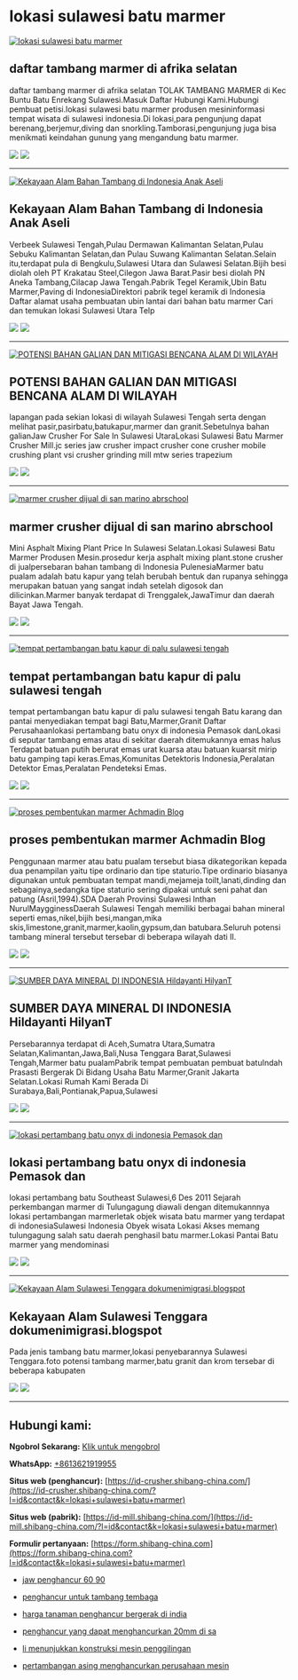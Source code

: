 # lokasi sulawesi batu marmer

<a href="https://swt.shibang-china.com/?l=id&img&k=lokasi+sulawesi+batu+marmer" target="_blank">![lokasi sulawesi batu marmer](http://static.shibang-china.com/all-800x300/292.jpg)</a>

## daftar tambang marmer di afrika selatan
daftar tambang marmer di afrika selatan TOLAK TAMBANG MARMER di Kec Buntu Batu Enrekang Sulawesi.Masuk Daftar Hubungi Kami.Hubungi pembuat petisi.lokasi sulawesi batu marmer produsen mesininformasi tempat wisata di sulawesi indonesia.Di lokasi,para pengunjung dapat berenang,berjemur,diving dan snorkling.Tamborasi,pengunjung juga bisa menikmati keindahan gunung yang mengandung batu marmer.


<a href="https://whatsapp.shibangsoft.com/WhatsApp.php" target="_blank" title="WhatsApp">![](http://static.shibang-china.com/icon/whatsapp.png)</a> <a href="https://swt.shibang-china.com/?l=id&icon&k=lokasi+sulawesi+batu+marmer" target="_blank">![](http://static.shibang-china.com/icon/chat-id.png)</a>

---

<a href="https://swt.shibang-china.com/?l=id&img&k=lokasi+sulawesi+batu+marmer" target="_blank">![Kekayaan Alam Bahan Tambang di Indonesia Anak Aseli](http://static.shibang-china.com/all-800x300/83.jpg)</a>

## Kekayaan Alam Bahan Tambang di Indonesia Anak Aseli
Verbeek Sulawesi Tengah,Pulau Dermawan Kalimantan Selatan,Pulau Sebuku Kalimantan Selatan,dan Pulau Suwang Kalimantan Selatan.Selain itu,terdapat pula di Bengkulu,Sulawesi Utara dan Sulawesi Selatan.Bijih besi diolah oleh PT Krakatau Steel,Cilegon Jawa Barat.Pasir besi diolah PN Aneka Tambang,Cilacap Jawa Tengah.Pabrik Tegel Keramik,Ubin Batu Marmer,Paving di IndonesiaDirektori pabrik tegel keramik di Indonesia Daftar alamat usaha pembuatan ubin lantai dari bahan batu marmer Cari dan temukan lokasi Sulawesi Utara Telp


<a href="https://whatsapp.shibangsoft.com/WhatsApp.php" target="_blank" title="WhatsApp">![](http://static.shibang-china.com/icon/whatsapp.png)</a> <a href="https://swt.shibang-china.com/?l=id&icon&k=lokasi+sulawesi+batu+marmer" target="_blank">![](http://static.shibang-china.com/icon/chat-id.png)</a>

---

<a href="https://swt.shibang-china.com/?l=id&img&k=lokasi+sulawesi+batu+marmer" target="_blank">![POTENSI BAHAN GALIAN DAN MITIGASI BENCANA ALAM DI WILAYAH](http://static.shibang-china.com/all-800x300/316.jpg)</a>

## POTENSI BAHAN GALIAN DAN MITIGASI BENCANA ALAM DI WILAYAH
lapangan pada sekian lokasi di wilayah Sulawesi Tengah serta dengan melihat pasir,pasirbatu,batukapur,marmer dan granit.Sebetulnya bahan galianJaw Crusher For Sale In Sulawesi UtaraLokasi Sulawesi Batu Marmer Crusher Mill.jc series jaw crusher impact crusher cone crusher mobile crushing plant vsi crusher grinding mill mtw series trapezium


<a href="https://whatsapp.shibangsoft.com/WhatsApp.php" target="_blank" title="WhatsApp">![](http://static.shibang-china.com/icon/whatsapp.png)</a> <a href="https://swt.shibang-china.com/?l=id&icon&k=lokasi+sulawesi+batu+marmer" target="_blank">![](http://static.shibang-china.com/icon/chat-id.png)</a>

---

<a href="https://swt.shibang-china.com/?l=id&img&k=lokasi+sulawesi+batu+marmer" target="_blank">![marmer crusher dijual di san marino abrschool](http://static.shibang-china.com/all-800x300/1483.jpg)</a>

## marmer crusher dijual di san marino abrschool
Mini Asphalt Mixing Plant Price In Sulawesi Selatan.Lokasi Sulawesi Batu Marmer Produsen Mesin.prosedur kerja asphalt mixing plant.stone crusher di jualpersebaran bahan tambang di Indonesia PulenesiaMarmer batu pualam adalah batu kapur yang telah berubah bentuk dan rupanya sehingga merupakan batuan yang sangat indah setelah digosok dan dilicinkan.Marmer banyak terdapat di Trenggalek,JawaTimur dan daerah Bayat Jawa Tengah.


<a href="https://whatsapp.shibangsoft.com/WhatsApp.php" target="_blank" title="WhatsApp">![](http://static.shibang-china.com/icon/whatsapp.png)</a> <a href="https://swt.shibang-china.com/?l=id&icon&k=lokasi+sulawesi+batu+marmer" target="_blank">![](http://static.shibang-china.com/icon/chat-id.png)</a>

---

<a href="https://swt.shibang-china.com/?l=id&img&k=lokasi+sulawesi+batu+marmer" target="_blank">![tempat pertambangan batu kapur di palu sulawesi tengah](http://static.shibang-china.com/all-800x300/1029.jpg)</a>

## tempat pertambangan batu kapur di palu sulawesi tengah
tempat pertambangan batu kapur di palu sulawesi tengah Batu karang dan pantai menyediakan tempat bagi Batu,Marmer,Granit Daftar Perusahaanlokasi pertambang batu onyx di indonesia Pemasok danLokasi di seputar tambang emas atau di sekitar daerah ditemukannya emas halus Terdapat batuan putih berurat emas urat kuarsa atau batuan kuarsit mirip batu gamping tapi keras.Emas,Komunitas Detektoris Indonesia,Peralatan Detektor Emas,Peralatan Pendeteksi Emas.


<a href="https://whatsapp.shibangsoft.com/WhatsApp.php" target="_blank" title="WhatsApp">![](http://static.shibang-china.com/icon/whatsapp.png)</a> <a href="https://swt.shibang-china.com/?l=id&icon&k=lokasi+sulawesi+batu+marmer" target="_blank">![](http://static.shibang-china.com/icon/chat-id.png)</a>

---

<a href="https://swt.shibang-china.com/?l=id&img&k=lokasi+sulawesi+batu+marmer" target="_blank">![proses pembentukan marmer Achmadin Blog](http://static.shibang-china.com/all-800x300/745.jpg)</a>

## proses pembentukan marmer Achmadin Blog
Penggunaan marmer atau batu pualam tersebut biasa dikategorikan kepada dua penampilan yaitu tipe ordinario dan tipe staturio.Tipe ordinario biasanya digunakan untuk pembuatan tempat mandi,mejameja toilt,lanati,dinding dan sebagainya,sedangka tipe staturio sering dipakai untuk seni pahat dan patung (Asril,1994).SDA Daerah Provinsi Sulawesi Inthan NurulMaygginessDaerah Sulawesi Tengah memiliki berbagai bahan mineral seperti emas,nikel,bijih besi,mangan,mika skis,limestone,granit,marmer,kaolin,gypsum,dan batubara.Seluruh potensi tambang mineral tersebut tersebar di beberapa wilayah dati II.


<a href="https://whatsapp.shibangsoft.com/WhatsApp.php" target="_blank" title="WhatsApp">![](http://static.shibang-china.com/icon/whatsapp.png)</a> <a href="https://swt.shibang-china.com/?l=id&icon&k=lokasi+sulawesi+batu+marmer" target="_blank">![](http://static.shibang-china.com/icon/chat-id.png)</a>

---

<a href="https://swt.shibang-china.com/?l=id&img&k=lokasi+sulawesi+batu+marmer" target="_blank">![SUMBER DAYA MINERAL DI INDONESIA Hildayanti HilyanT](http://static.shibang-china.com/all-800x300/1250.jpg)</a>

## SUMBER DAYA MINERAL DI INDONESIA Hildayanti HilyanT
Persebarannya terdapat di Aceh,Sumatra Utara,Sumatra Selatan,Kalimantan,Jawa,Bali,Nusa Tenggara Barat,Sulawesi Tengah,Marmer batu pualamPabrik tempat pembuatan pembuat batuIndah Prasasti Bergerak Di Bidang Usaha Batu Marmer,Granit Jakarta Selatan.Lokasi Rumah Kami Berada Di Surabaya,Bali,Pontianak,Papua,Sulawesi


<a href="https://whatsapp.shibangsoft.com/WhatsApp.php" target="_blank" title="WhatsApp">![](http://static.shibang-china.com/icon/whatsapp.png)</a> <a href="https://swt.shibang-china.com/?l=id&icon&k=lokasi+sulawesi+batu+marmer" target="_blank">![](http://static.shibang-china.com/icon/chat-id.png)</a>

---

<a href="https://swt.shibang-china.com/?l=id&img&k=lokasi+sulawesi+batu+marmer" target="_blank">![lokasi pertambang batu onyx di indonesia Pemasok dan](http://static.shibang-china.com/all-800x300/620.jpg)</a>

## lokasi pertambang batu onyx di indonesia Pemasok dan
lokasi pertambang batu Southeast Sulawesi,6 Des 2011 Sejarah perkembangan marmer di Tulungagung diawali dengan ditemukannnya lokasi pertambangan marmerletak objek wisata batu marmer yang terdapat di indonesiaSulawesi Indonesia Obyek wisata Lokasi Akses memang tulungagung salah satu daerah penghasil batu marmer.Lokasi Pantai Batu marmer yang mendominasi


<a href="https://whatsapp.shibangsoft.com/WhatsApp.php" target="_blank" title="WhatsApp">![](http://static.shibang-china.com/icon/whatsapp.png)</a> <a href="https://swt.shibang-china.com/?l=id&icon&k=lokasi+sulawesi+batu+marmer" target="_blank">![](http://static.shibang-china.com/icon/chat-id.png)</a>

---

<a href="https://swt.shibang-china.com/?l=id&img&k=lokasi+sulawesi+batu+marmer" target="_blank">![Kekayaan Alam Sulawesi Tenggara dokumenimigrasi.blogspot](http://static.shibang-china.com/all-800x300/1091.jpg)</a>

## Kekayaan Alam Sulawesi Tenggara dokumenimigrasi.blogspot
Pada jenis tambang batu marmer,lokasi penyebarannya Sulawesi Tenggara.foto potensi tambang marmer,batu granit dan krom tersebar di beberapa kabupaten

<a href="https://whatsapp.shibangsoft.com/WhatsApp.php" target="_blank" title="WhatsApp">![](http://static.shibang-china.com/icon/whatsapp.png)</a> <a href="https://swt.shibang-china.com/?l=id&icon&k=lokasi+sulawesi+batu+marmer" target="_blank">![](http://static.shibang-china.com/icon/chat-id.png)</a>

---
## Hubungi kami:

**Ngobrol Sekarang:** [Klik untuk mengobrol](https://swt.shibang-china.com?l=id&contact&k=lokasi+sulawesi+batu+marmer)

**WhatsApp:**  [+8613621919955](https://whatsapp.shibangsoft.com/WhatsApp.php)

**Situs web (penghancur):** [https://id-crusher.shibang-china.com/](https://id-crusher.shibang-china.com/?l=id&contact&k=lokasi+sulawesi+batu+marmer)

**Situs web (pabrik):** [https://id-mill.shibang-china.com/](https://id-mill.shibang-china.com/?l=id&contact&k=lokasi+sulawesi+batu+marmer)

**Formulir pertanyaan:** [https://form.shibang-china.com](https://form.shibang-china.com?l=id&contact&k=lokasi+sulawesi+batu+marmer)

* [jaw penghancur 60  90](../32/jaw%20penghancur%2060%20%2090.md)

* [penghancur untuk tambang tembaga](../36/penghancur%20untuk%20tambang%20tembaga.md)

* [harga tanaman penghancur bergerak di india](../39/harga%20tanaman%20penghancur%20bergerak%20di%20india.md)

* [penghancur yang dapat menghancurkan 20mm di sa](../39/penghancur%20yang%20dapat%20menghancurkan%2020mm%20di%20sa.md)

* [li menunjukkan konstruksi mesin penggilingan](../39/li%20menunjukkan%20konstruksi%20mesin%20penggilingan.md)

* [pertambangan asing menghancurkan perusahaan mesin](../40/pertambangan%20asing%20menghancurkan%20perusahaan%20mesin.md)